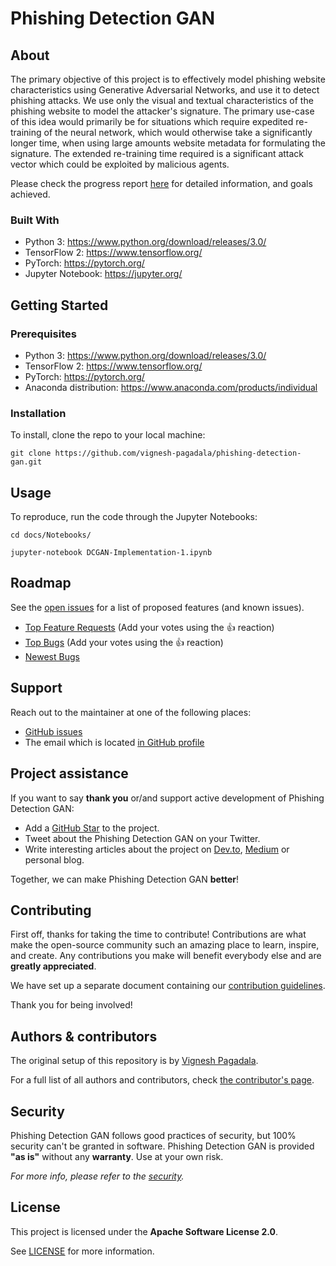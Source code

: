 # Phishing Detection GAN

## About

The primary objective of this project is to effectively model phishing website characteristics using Generative Adversarial Networks, and use it to detect phishing attacks. We use only the visual and textual characteristics of the phishing website to model the attacker's signature. The primary use-case of this idea would primarily be for situations which require expedited re-training of the neural network, which would otherwise take a significantly longer time, when using large amounts website metadata for formulating the signature. The extended re-training time required is a significant attack vector which could be exploited by malicious agents.

Please check the progress report <a href = "https://github.com/vignesh-pagadala/phishing-detection-gan/blob/main/docs/Progress-Report-Phishing-Detection-GAN.pdf">here</a> for detailed information, and goals achieved.

### Built With

* Python 3: https://www.python.org/download/releases/3.0/
* TensorFlow 2: https://www.tensorflow.org/ 
* PyTorch: https://pytorch.org/ 
* Jupyter Notebook: https://jupyter.org/

## Getting Started

### Prerequisites

* Python 3: https://www.python.org/download/releases/3.0/
* TensorFlow 2: https://www.tensorflow.org/
* PyTorch: https://pytorch.org/
* Anaconda distribution: https://www.anaconda.com/products/individual

### Installation

To install, clone the repo to your local machine:

`git clone https://github.com/vignesh-pagadala/phishing-detection-gan.git`

## Usage

To reproduce, run the code through the Jupyter Notebooks:

`cd docs/Notebooks/`

`jupyter-notebook DCGAN-Implementation-1.ipynb`

## Roadmap

See the [open issues](https://github.com/vignesh-pagadala/phishing-detection-gan/issues) for a list of proposed features (and known issues).

- [Top Feature Requests](https://github.com/vignesh-pagadala/phishing-detection-gan/issues?q=label%3Aenhancement+is%3Aopen+sort%3Areactions-%2B1-desc) (Add your votes using the 👍 reaction)
- [Top Bugs](https://github.com/vignesh-pagadala/phishing-detection-gan/issues?q=is%3Aissue+is%3Aopen+label%3Abug+sort%3Areactions-%2B1-desc) (Add your votes using the 👍 reaction)
- [Newest Bugs](https://github.com/vignesh-pagadala/phishing-detection-gan/issues?q=is%3Aopen+is%3Aissue+label%3Abug)

## Support

Reach out to the maintainer at one of the following places:

- [GitHub issues](https://github.com/vignesh-pagadala/phishing-detection-gan/issues/new?assignees=&labels=question&template=04_SUPPORT_QUESTION.md&title=support%3A+)
- The email which is located [in GitHub profile](https://github.com/vignesh-pagadala)

## Project assistance

If you want to say **thank you** or/and support active development of Phishing Detection GAN:

- Add a [GitHub Star](https://github.com/vignesh-pagadala/phishing-detection-gan) to the project.
- Tweet about the Phishing Detection GAN on your Twitter.
- Write interesting articles about the project on [Dev.to](https://dev.to/), [Medium](https://medium.com/) or personal blog.

Together, we can make Phishing Detection GAN **better**!

## Contributing

First off, thanks for taking the time to contribute! Contributions are what make the open-source community such an amazing place to learn, inspire, and create. Any contributions you make will benefit everybody else and are **greatly appreciated**.

We have set up a separate document containing our [contribution guidelines](docs/CONTRIBUTING.md).

Thank you for being involved!

## Authors & contributors

The original setup of this repository is by [Vignesh Pagadala](https://github.com/vignesh-pagadala).

For a full list of all authors and contributors, check [the contributor's page](https://github.com/vignesh-pagadala/phishing-detection-gan/contributors).

## Security

Phishing Detection GAN follows good practices of security, but 100% security can't be granted in software.
Phishing Detection GAN is provided **"as is"** without any **warranty**. Use at your own risk.

_For more info, please refer to the [security](docs/SECURITY.md)._

## License

This project is licensed under the **Apache Software License 2.0**.

See [LICENSE](LICENSE) for more information.